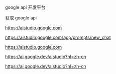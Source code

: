 google api 开发平台

获取 google api

https://aistudio.google.com

https://aistudio.google.com/app/prompts/new_chat

https://aistudio.google.com

https://ai.google.dev/aistudio?hl=zh-cn

https://ai.google.dev/aistudio?hl=zh-cn


